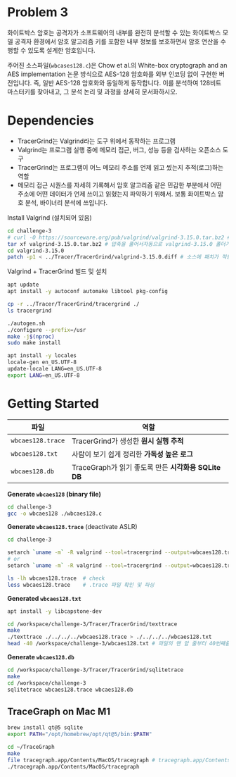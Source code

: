 # Problem 3

화이트박스 암호는 공격자가 소프트웨어의 내부를 완전히 분석할 수 있는 화이트박스 모델 공격자 환경에서 암호 알고리즘 키를 포함한 내부 정보를 보호하면서 암호 연산을 수행할 수 있도록 설계한 암호입니다.

주어진 소스파일(`wbcases128.c`)은 Chow et al.의 White-box cryptograph and an AES implementation 논문 방식으로 AES-128 암호화를 외부 인코딩 없이 구현한 버전입니다. 즉, 일반 AES-128 암호화와 동일하게 동작합니다. 이를 분석하여 128비트 마스터키를 찾아내고, 그 분석 논리 및 과정을 상세히 문서화하시오.

# Dependencies

- TracerGrind는 Valgrind라는 도구 위에서 동작하는 프로그램
- Valgrind는 프로그램 실행 중에 메모리 접근, 버그, 성능 등을 검사하는 오픈소스 도구
- TracerGrind는 프로그램이 어느 메모리 주소를 언제 읽고 썼는지 추적(로그)하는 역할
- 메모리 접근 시퀀스를 자세히 기록해서 암호 알고리즘 같은 민감한 부분에서 어떤 주소에 어떤 데이터가 언제 쓰이고 읽혔는지 파악하기 위해서. 보통 화이트박스 암호 분석, 바이너리 분석에 쓰입니다.

Install Valgrind (설치되어 있음)

```bash
cd challenge-3
# curl -O https://sourceware.org/pub/valgrind/valgrind-3.15.0.tar.bz2 # Valgrind 3.15.0 공식 소스 압축 파일을 다운
tar xf valgrind-3.15.0.tar.bz2 # 압축을 풀어서자동으로 valgrind-3.15.0 폴더가 생성
cd valgrind-3.15.0
patch -p1 < ../Tracer/TracerGrind/valgrind-3.15.0.diff # 소스에 패치가 적용
```

Valgrind + TracerGrind 빌드 및 설치

```bash
apt update
apt install -y autoconf automake libtool pkg-config

cp -r ../Tracer/TracerGrind/tracergrind ./
ls tracergrind

./autogen.sh
./configure --prefix=/usr
make -j$(nproc)
sudo make install

apt install -y locales
locale-gen en_US.UTF-8
update-locale LANG=en_US.UTF-8
export LANG=en_US.UTF-8
```

# Getting Started

| 파일                | 역할                                       |
| ----------------- | ---------------------------------------- |
| `wbcaes128.trace` | TracerGrind가 생성한 **원시 실행 추적**            |
| `wbcaes128.txt`   | 사람이 보기 쉽게 정리한 **가독성 높은 로그**              |
| `wbcaes128.db`    | TraceGraph가 읽기 좋도록 만든 **시각화용 SQLite DB** |

**Generate `wbcaes128` (binary file)**

```bash
cd challenge-3
gcc -o wbcaes128 ./wbcaes128.c
```

**Generate `wbcaes128.trace`** (deactivate ASLR)

```bash
cd challenge-3

setarch `uname -m` -R valgrind --tool=tracergrind --output=wbcaes128.trace ./wbcaes128 ...           # off ASLR
# or
setarch `uname -m` -R valgrind --tool=tracergrind --output=wbcaes128.trace ./wbcaes128 00112233445566778899aabbccddeeff # TracerGrind를 사용해 화이트박스 암호 바이너리 wbcaes128의 실행 과정을 추적하는 명령어

ls -lh wbcaes128.trace  # check
less wbcaes128.trace    # .trace 파일 확인 및 파싱
```

**Generated `wbcaes128.txt`**

```bash
apt install -y libcapstone-dev

cd /workspace/challenge-3/Tracer/TracerGrind/texttrace
make
./texttrace ./../../../wbcaes128.trace > ./../../../wbcaes128.txt
head -40 /workspace/challenge-3/wbcaes128.txt # 파일의 맨 앞 줄부터 40번째줄까지를 출력하는 command
```

**Generate `wbcaes128.db`**

```bash
cd /workspace/challenge-3/Tracer/TracerGrind/sqlitetrace
make
cd /workspace/challenge-3
sqlitetrace wbcaes128.trace wbcaes128.db
```

## TraceGraph on Mac M1

```bash
brew install qt@5 sqlite
export PATH="/opt/homebrew/opt/qt@5/bin:$PATH"
```

```bash
cd ~/TraceGraph
make
file tracegraph.app/Contents/MacOS/tracegraph # tracegraph.app/Contents/MacOS/tracegraph: Mach-O 64-bit executable arm64
./tracegraph.app/Contents/MacOS/tracegraph
```